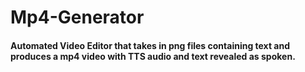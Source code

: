 # Mp4-Generator

#### Automated Video Editor that takes in png files containing text and produces a mp4 video with TTS audio and text revealed as spoken.


